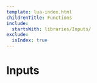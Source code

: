 ```yaml
---
template: lua-index.html
childrenTitle: Functions
include:
  startsWith: libraries/Inputs/
exclude:
  isIndex: true
---
```


# Inputs
